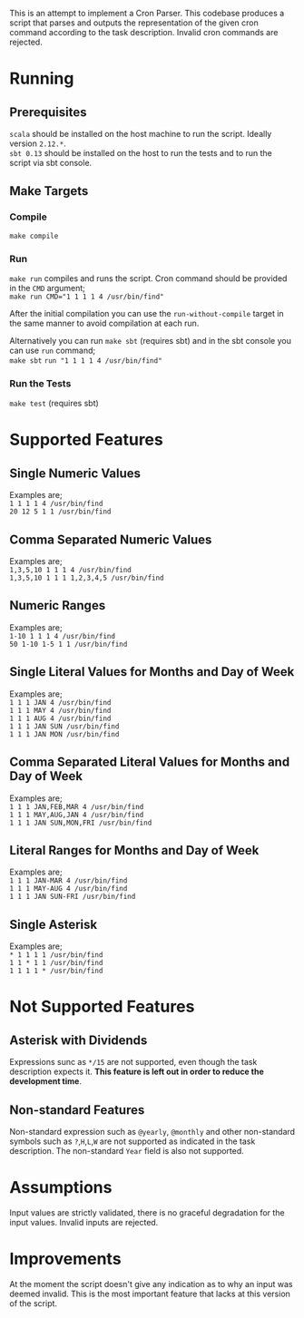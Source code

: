 
This is an attempt to implement a Cron Parser. This codebase produces a script that parses and outputs the representation of the given cron command according to the task description. Invalid cron commands are rejected.

# Running

## Prerequisites

`scala` should be installed on the host machine to run the script. Ideally version `2.12.*`.  
`sbt 0.13` should be installed on the host to run the tests and to run the script via sbt console.

## Make Targets

### Compile
`make compile`

### Run
`make run` compiles and runs the script. Cron command should be provided in the `CMD` argument;  
`make run CMD="1 1 1 1 4 /usr/bin/find"`

After the initial compilation you can use the `run-without-compile` target in the same manner to avoid compilation at each run.

Alternatively you can run `make sbt` (requires sbt) and in the sbt console you can use `run` command;  
`make sbt`
`run "1 1 1 1 4 /usr/bin/find"`


### Run the Tests
`make test` (requires sbt)

# Supported Features

## Single Numeric Values
Examples are;  
`1 1 1 1 4 /usr/bin/find`  
`20 12 5 1 1 /usr/bin/find`

## Comma Separated Numeric Values
Examples are;  
`1,3,5,10 1 1 1 4 /usr/bin/find`  
`1,3,5,10 1 1 1 1,2,3,4,5 /usr/bin/find`

## Numeric Ranges
Examples are;  
`1-10 1 1 1 4 /usr/bin/find`  
`50 1-10 1-5 1 1 /usr/bin/find`

## Single Literal Values for Months and Day of Week
Examples are;  
`1 1 1 JAN 4 /usr/bin/find`  
`1 1 1 MAY 4 /usr/bin/find`  
`1 1 1 AUG 4 /usr/bin/find`  
`1 1 1 JAN SUN /usr/bin/find`  
`1 1 1 JAN MON /usr/bin/find`

## Comma Separated Literal Values for Months and Day of Week
Examples are;  
`1 1 1 JAN,FEB,MAR 4 /usr/bin/find`  
`1 1 1 MAY,AUG,JAN 4 /usr/bin/find`  
`1 1 1 JAN SUN,MON,FRI /usr/bin/find`  

## Literal Ranges for Months and Day of Week
Examples are;  
`1 1 1 JAN-MAR 4 /usr/bin/find`  
`1 1 1 MAY-AUG 4 /usr/bin/find`  
`1 1 1 JAN SUN-FRI /usr/bin/find`  

## Single Asterisk
Examples are;  
`* 1 1 1 1 /usr/bin/find`  
`1 1 * 1 1 /usr/bin/find`  
`1 1 1 1 * /usr/bin/find`  


# Not Supported Features

## Asterisk with Dividends
Expressions sunc as `*/15` are not supported, even though the task description expects it. **This feature is left out in order to reduce the development time**.


## Non-standard Features
Non-standard expression such as `@yearly`, `@monthly` and other non-standard symbols such as `?`,`H`,`L`,`W` are not supported as indicated in the task description. The non-standard `Year` field is also not supported.

# Assumptions
Input values are strictly validated, there is no graceful degradation for the input values. Invalid inputs are rejected.

# Improvements
At the moment the script doesn't give any indication as to why an input was deemed invalid. This is the most important feature that lacks at this version of the script.
